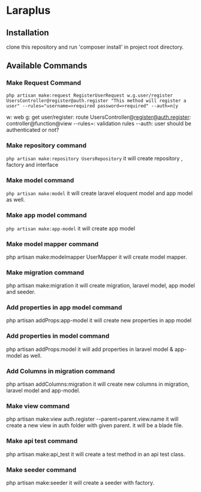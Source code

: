 # Laraplus

## Installation
clone this repository and run 'composer install' in project root directory.

## Available Commands
### Make Request Command

```
php artisan make:request RegisterUserRequest w.g.user/register UsersController@register@auth.register "This method will register a user" --rules="username=>required password=>required" --auth=n|y
```
w: web
g: get
user/register: route
UsersController@register@auth.register: controller@function@view
--rules=: validation rules
--auth: user should be authenticated or not?

### Make repository command
```php artisan make:repository UsersRepository```
it will create repository , factory and interface

### Make model command
```php artisan make:model```
it will create laravel eloquent model and app model as well.

### Make app model command
```php artisan make:app-model```
it will create app model

### Make model mapper command
php artisan make:modelmapper UserMapper
it will create model mapper.

### Make migration command
php artisan make:migration
it will create migration, laravel model, app model and seeder.

### Add properties in app model command
php artisan addProps:app-model
it will create new properties in app model

### Add properties in model command
php artisan addProps:model
it will add properties in laravel model & app-model as well.

### Add Columns in migration command
php artisan addColumns:migration
it will create new columns in migration, laravel model and app-model.

### Make view command
php artisan make:view auth.register --parent=parent.view.name
it will create a new view in auth folder with given parent. it will be a blade file.

### Make api test command
php artisan make:api_test
it will create a test method in an api test class.

### Make seeder command
php artisan make:seeder
it will create a seeder with factory.
